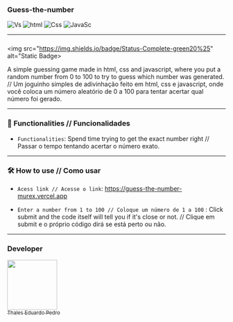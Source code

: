 ### Guess-the-number

![Vs](https://img.shields.io/badge/Visual_Studio_Code-0078D4?style=for-the-badge&logo=visual%20studio%20code&logoColor=white)
![html](https://img.shields.io/badge/HTML5-E34F26?style=for-the-badge&logo=html5&logoColor=white)
![Css](https://img.shields.io/badge/CSS3-1572B6?style=for-the-badge&logo=css3&logoColor=white)
![JavaSc](https://img.shields.io/badge/JavaScript-323330?style=for-the-badge&logo=javascript&logoColor=F7DF1E)

---

### <p align="center">
<img src="https://img.shields.io/badge/Status-Complete-green20%25" alt="Static Badge>
</p>

A simple guessing game made in html, css and javascript, where you put a random number from 0 to 100 to try to guess which number was generated. // Um joguinho simples de adivinhação feito em html, css e javascript, onde você coloca um número aleatório de 0 a 100 para tentar acertar qual número foi gerado.

---

 ### 🔨 Functionalities // Funcionalidades
 
- `Functionalities`: Spend time trying to get the exact number right // Passar o tempo tentando acertar o número exato.

---

### 🛠️ How to use // Como usar

- `Acess link // Acesse o link`: https://guess-the-number-murex.vercel.app

- `Enter a number from 1 to 100 // Coloque um número de 1 a 100` : Click submit and the code itself will tell you if it's close or not. // Clique em submit e o próprio código dirá se está perto ou não.

---

### Developer
[<img loading="lazy" src="https://avatars.githubusercontent.com/u/89024257?v=4" width=115><br><sub>Thales Eduardo Pedro</sub>](https://github.com/thales32k0)
 
